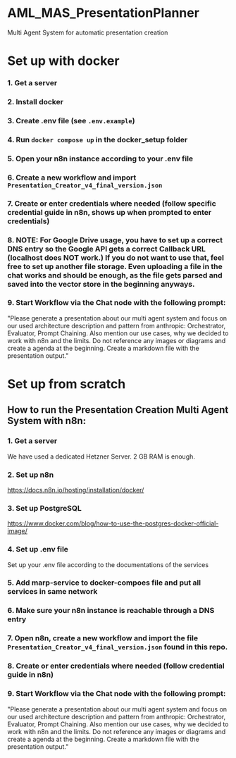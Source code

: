 # AML_MAS_PresentationPlanner
Multi Agent System for automatic presentation creation

# Set up with docker
### 1. Get a server
### 2. Install docker
### 3. Create .env file (see `.env.example`)
### 4. Run `docker compose up` in the docker_setup folder
### 5. Open your n8n instance according to your .env file
### 6. Create a new workflow and import `Presentation_Creator_v4_final_version.json`
### 7. Create or enter credentials where needed (follow specific credential guide in n8n, shows up when prompted to enter credentials)
### 8. NOTE: For Google Drive usage, you have to set up a correct DNS entry so the Google API gets a correct Callback URL (localhost does **NOT** work.) If you do not want to use that, feel free to set up another file storage. Even uploading a file in the chat works and should be enough, as the file gets parsed and saved into the vector store in the beginning anyways.
### 9. Start Workflow via the Chat node with the following prompt: 
 "Please generate a presentation about our multi agent system and focus on our used architecture description and pattern from anthropic: Orchestrator, Evaluator, Prompt Chaining. 
Also mention our use cases, why we decided to work with n8n and the limits. Do not reference any images or diagrams and create a agenda at the beginning. Create a markdown file with the presentation output."


# Set up from scratch
## How to run the Presentation Creation Multi Agent System with n8n:
### 1. Get a server
We have used a dedicated Hetzner Server. 2 GB RAM is enough.
### 2. Set up n8n
https://docs.n8n.io/hosting/installation/docker/
### 3. Set up PostgreSQL
https://www.docker.com/blog/how-to-use-the-postgres-docker-official-image/
### 4. Set up .env file
Set up your .env file according to the documentations of the services
### 5. Add marp-service to docker-compoes file and put all services in same network
### 6. Make sure your n8n instance is reachable through a DNS entry
### 7. Open n8n, create a new workflow and import the file `Presentation_Creator_v4_final_version.json` found in this repo.
### 8. Create or enter credentials where needed (follow credential guide in n8n)
### 9. Start Workflow via the Chat node with the following prompt: 
 "Please generate a presentation about our multi agent system and focus on our used architecture description and pattern from anthropic: Orchestrator, Evaluator, Prompt Chaining. 
Also mention our use cases, why we decided to work with n8n and the limits. Do not reference any images or diagrams and create a agenda at the beginning. Create a markdown file with the presentation output."
